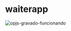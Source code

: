 # waiterapp

![opjs-gravado-funcionando](https://user-images.githubusercontent.com/51785898/203781640-3d5b5bd8-95aa-4c70-953e-2f6872ea1a15.gif)
